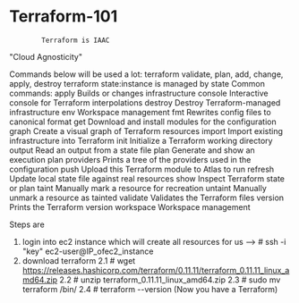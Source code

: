 # Terraform-101
			Terraform is IAAC
"Cloud Agnosticity"

Commands below will be used a lot:
	terraform validate, plan, add, change, apply, destroy
	terraform state:instance is managed by state
Common commands:
apply              Builds or changes infrastructure
console            Interactive console for Terraform interpolations
destroy            Destroy Terraform-managed infrastructure
env                Workspace management
fmt                Rewrites config files to canonical format
get                Download and install modules for the configuration
graph              Create a visual graph of Terraform resources
import             Import existing infrastructure into Terraform
init               Initialize a Terraform working directory
output             Read an output from a state file
plan               Generate and show an execution plan
providers          Prints a tree of the providers used in the configuration
push               Upload this Terraform module to Atlas to run
refresh            Update local state file against real resources
show               Inspect Terraform state or plan
taint              Manually mark a resource for recreation
untaint            Manually unmark a resource as tainted
validate           Validates the Terraform files
version            Prints the Terraform version
workspace          Workspace management

Steps are
1. login into ec2 instance which will create all resources for us  --> # ssh -i "key" ec2-user@IP_ofec2_instance
2. download terraform
	2.1 # wget https://releases.hashicorp.com/terraform/0.11.11/terraform_0.11.11_linux_amd64.zip
	2.2  # unzip terraform_0.11.11_linux_amd64.zip
	2.3 # sudo   mv   terraform /bin/
	2.4 # terraform --version  (Now you have a Terraform)

